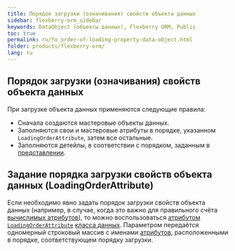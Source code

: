 ```yaml
---
title: Порядок загрузки (означивания) свойств объекта данных
sidebar: flexberry-orm_sidebar
keywords: DataObject (объекты данных), Flexberry ORM, Public
toc: true
permalink: ru/fo_order-of-loading-property-data-object.html
folder: products/flexberry-orm/
lang: ru
---
```


## Порядок загрузки (означивания) свойств объекта данных

При загрузке объекта данных применяются следующие правила:
* Сначала создаются мастеровые объекты данных.
* Заполняются свои и мастеровые атрибуты в порядке, указанном `LoadingOrderAttribute`, затем все остальные.
* Заполняются детейлы, в соответствии с порядком, заданным в [представлении](fd_view-definition.html).

## Задание порядка загрузки свойств объекта данных (LoadingOrderAttribute)

Если необходимо явно задать порядок загрузки свойств объекта данных (например, в случае, когда это важно для правильного счёта [вычислимых атрибутов](fo_nonstored-calculated-properties.html)), то можно воспользоваться [атрибутом `LoadingOrderAttribute`](fd_data-classes.html) [класса данных](fo_dataobject.html). Параметром передаётся одномерный строковый массив с именами [атрибутов](fo_attributes-class-data.html), расположенными в порядке, соответствующем порядку загрузки.
